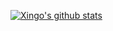[![Xingo's github stats](https://github-readme-stats.vercel.app/api?username=ExcitingFrog&count_private=true&show_icons=true&theme=buefy)](https://github.com/ExcitingFrog)
